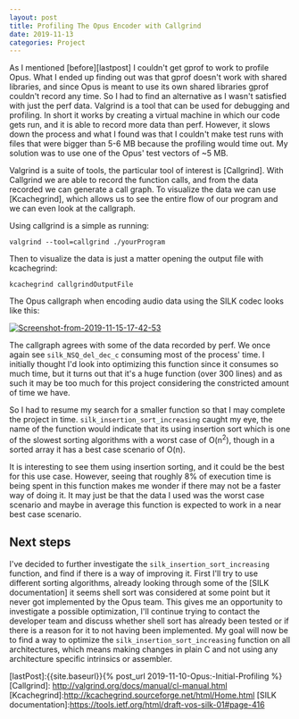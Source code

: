 ```yaml
---
layout: post
title: Profiling The Opus Encoder with Callgrind
date: 2019-11-13
categories: Project
---
```


As I mentioned [before][lastpost] I couldn't get gprof to work to profile Opus. What I ended up finding out was that gprof doesn't work with shared libraries, and since Opus is meant to use its own shared libraries gprof couldn't record any time. So I had to find an alternative as I wasn't satisfied with just the perf data. Valgrind is a tool that can be used for debugging and profiling. In short it works by creating a virtual machine in which our code gets run, and it is able to record more data than perf. However, it slows down the process and what I found was that I couldn't make test runs with files that were bigger than 5-6 MB because the profiling would time out. My solution was to use one of the Opus' test vectors of ~5 MB.

Valgrind is a suite of tools, the particular tool of interest is [Callgrind]. With Callgrind we are able to record the function calls, and from the data recorded we can generate a call graph. To visualize the data we can use [Kcachegrind], which allows us to see the entire flow of our program and we can even look at the callgraph.

Using callgrind is a simple as running:

```
valgrind --tool=callgrind ./yourProgram

```

Then to visualize the data is just a matter opening the output file with kcachegrind:

```
kcachegrind callgrindOutputFile
```

The Opus callgraph when encoding audio data using the SILK codec looks like this:

<a href="https://ibb.co/xf6dvYc"><img src="https://i.ibb.co/hZVw5cn/Screenshot-from-2019-11-15-17-42-53.png" alt="Screenshot-from-2019-11-15-17-42-53" border="0"></a>

The callgraph agrees with some of the data recorded by perf. We once again see `silk_NSQ_del_dec_c` consuming most of the process' time. I initially thought I'd look into optimizing this function since it consumes so much time, but it turns out that it's a huge function (over 300 lines) and as such it may be too much for this project considering the constricted amount of time we have.

So I had to resume my search for a smaller function so that I may complete the project in time. `silk_insertion_sort_increasing` caught my eye, the name of the function would indicate that its using insertion sort which is one of the slowest sorting algorithms with a worst case of O(n<sup>2</sup>), though in a sorted array it has a best case scenario of O(n).

It is interesting to see them using insertion sorting, and it could be the best for this use case. However, seeing that roughly 8% of execution time is being spent in this function makes me wonder if there may not be a faster way of doing it. It may just be that the data I used was the worst case scenario and maybe in average this function is expected to work in a near best case scenario.

## Next steps

I've decided to further investigate the `silk_insertion_sort_increasing` function, and find if there is a way of improving it. First I'll try to use different sorting algorithms, already looking through some of the [SILK documentation] it seems shell sort was considered at some point but it never got implemented by the Opus team. This gives me an opportunity to investigate a possible optimization, I'll continue trying to contact the developer team and discuss whether shell sort has already been tested or if there is a reason for it to not having been implemented. My goal will now be to find a way to optimize the `silk_insertion_sort_increasing` function on all architectures, which means making changes in plain C and not using any architecture specific intrinsics or assembler.

[lastPost]:{{site.baseurl}}{% post_url 2019-11-10-Opus:-Initial-Profiling %}
[Callgrind]: http://valgrind.org/docs/manual/cl-manual.html
[Kcachegrind]:http://kcachegrind.sourceforge.net/html/Home.html
[SILK documentation]:https://tools.ietf.org/html/draft-vos-silk-01#page-416
